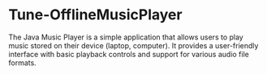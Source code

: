 # Tune-OfflineMusicPlayer
The Java Music Player is a simple application that allows users to play music stored on their device (laptop, computer). It provides a user-friendly interface with basic playback controls and support for various audio file formats.
